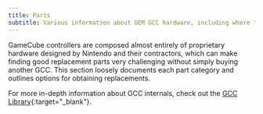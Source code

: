 ```yaml
---
title: Parts
subtitle: Various information about OEM GCC hardware, including where to source replacement parts.
---
```


GameCube controllers are composed almost entirely of proprietary hardware designed by Nintendo and their contractors, which can make finding good replacement parts very challenging without simply buying another GCC. This section loosely documents each part category and outlines options for obtaining replacements.

For more in-depth information about GCC internals, check out the [GCC Library](https://gccontrollerlibrary.com/guides/gamecube-controller-internals-guide/){:target="\_blank"}.
